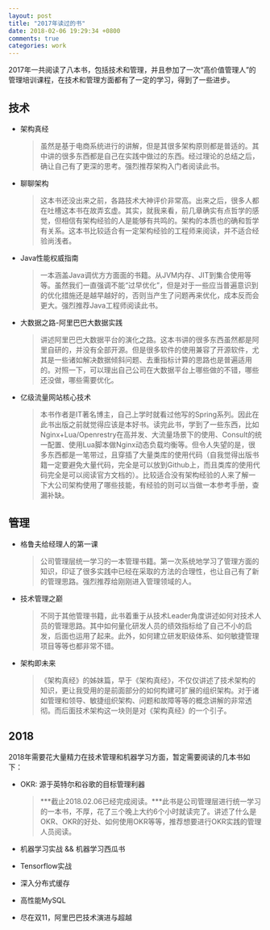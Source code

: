 ```yaml
---
layout: post
title: "2017年读过的书"
date: 2018-02-06 19:29:34 +0800
comments: true
categories: work
---
```


2017年一共阅读了八本书，包括技术和管理，并且参加了一次“高价值管理人”的管理培训课程，在技术和管理方面都有了一定的学习，得到了一些进步。

<!--more-->

## 技术

- 架构真经
	
	>虽然是基于电商系统进行的讲解，但是其很多架构原则都是普适的。其中讲的很多东西都是自己在实践中做过的东西。经过理论的总结之后，确让自己有了更深的思考。强烈推荐架构入门者阅读此书。
	
- 聊聊架构

	>这本书还没出来之前，各路技术大神评价非常高。出来之后，很多人都在吐槽这本书在故弄玄虚。其实，就我来看，前几章确实有点哲学的感觉，但相信有架构经验的人是能够有共鸣的。架构的本质也的确和哲学有关系。这本书比较适合有一定架构经验的工程师来阅读，并不适合经验尚浅者。
	
- Java性能权威指南
	
	>一本涵盖Java调优方方面面的书籍。从JVM内存、JIT到集合使用等等。虽然我们一直强调不能“过早优化”，但是对于一些应当普遍意识到的优化措施还是越早越好的，否则当产生了问题再来优化，成本反而会更大。强烈推荐Java工程师阅读此书。

- 大数据之路-阿里巴巴大数据实践

	>讲述阿里巴巴大数据平台的演化之路。这本书讲的很多东西虽然都是阿里自研的，并没有全部开源。但是很多软件的使用兼容了开源软件，尤其是一些诸如解决数据倾斜问题、去重指标计算的思路也是普遍适用的。对照一下，可以理出自己公司在大数据平台上哪些做的不错，哪些还没做，哪些需要优化。
	
- 亿级流量网站核心技术

	>本书作者是IT著名博主，自己上学时就看过他写的Spring系列。因此在此书出版之前就觉得应该是本好书。读完此书，学到了一些东西，比如Nginx+Lua/Openrestry在高并发、大流量场景下的使用、Consult的统一配置、使用Lua脚本做Nginx动态负载均衡等。但令人失望的是，很多东西都是一笔带过，且穿插了大量类库的使用代码（自我觉得出版书籍一定要避免大量代码，完全是可以放到Github上，而且类库的使用代码完全是可以阅读官方文档的）。比较适合没有架构经验的人来了解一下大公司架构使用了哪些技能，有经验的则可以当做一本参考手册，查漏补缺。

## 管理

- 格鲁夫给经理人的第一课
	
	>公司管理层统一学习的一本管理书籍。第一次系统地学习了管理方面的知识，印证了很多实践中已经在采取的方法的合理性，也让自己有了新的管理思路。强烈推荐给刚刚进入管理领域的人。

- 技术管理之巅

	>不同于其他管理书籍，此书着重于从技术Leader角度讲述如何对技术人员的管理思路。其中如何量化研发人员的绩效指标给了自己不小的启发，后面也运用了起来。此外，如何建立研发职级体系、如何敏捷管理项目等等也都非常不错。
	
- 架构即未来

	>《架构真经》的姊妹篇，早于《架构真经》，不仅仅讲述了技术架构的知识，更让我受用的是前面部分的如何构建可扩展的组织架构。对于诸如管理和领导、敏捷组织架构、问题和故障等等的概念讲解的非常透彻。而后面技术架构这一块则是对《架构真经》的一个引子。


## 2018

2018年需要花大量精力在技术管理和机器学习方面，暂定需要阅读的几本书如下：

- OKR: 源于英特尔和谷歌的目标管理利器
	
	> ***截止2018.02.06已经完成阅读。***此书是公司管理层进行统一学习的一本书，不厚，花了三个晚上大约6个小时就读完了。讲述了什么是OKR、OKR的好处、如何使用OKR等等，推荐想要进行OKR实践的管理人员阅读。

- 机器学习实战 && 机器学习西瓜书
- Tensorflow实战
- 深入分布式缓存
- 高性能MySQL
- 尽在双11，阿里巴巴技术演进与超越